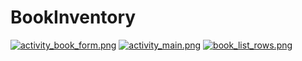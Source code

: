 # BookInventory
[![activity_book_form.png](https://s13.postimg.org/zaeue9z9j/activity_book_form.png)](https://postimg.org/image/x5uhd6xmr/)
[![activity_main.png](https://s14.postimg.org/r6i13kaup/activity_main.png)](https://postimg.org/image/xwyiczy0d/)
[![book_list_rows.png](https://s27.postimg.org/pfu7w2teb/book_list_rows.png)](https://postimg.org/image/xy3o0ezwv/)
